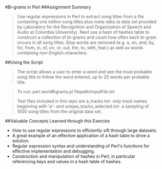#Bi-grams in Perl
##Assignment Summary
>Use regular expressions in Perl to extract song titles from a file containing one million
song titles plus meta-data (a data set provided by Laboratory for the Recognition
and Organization of Speech and Audio at Columbia University). Next use a hash of hashes table to construct a collection of bi-grams and count how often each bi-gram occurs in all song titles. Stop words are removed (e.g. a, an, and, by, for, from, in, of, on, or, out, the, to, with, feat.) as well as words containing non-English characters.

##Using the Script
>The script allows a user to enter a word and see the most probable song title to follow the word entered, up to 20 words per probable title. 

>To run: perl wordBigrams.pl filepath/inputFile.txt

>Test files included in this repo are a_tracks.txt- only track names beginning with 'a'- and unique_tracks_selected.txt- a sampling of 1000 song titles from the original data set.

##Valuable Concepts Learned through this Exercise
* How to use regular expressions to efficiently sift through large datasets.
* A great example of an effective application of a hash table to drive a solution.
* Regular expression syntax and understanding of Perl's functions for effective implementation and debugging.
* Construction and manipulation of hashes in Perl, in particular referencing keys and values in a hash table of hashes.

